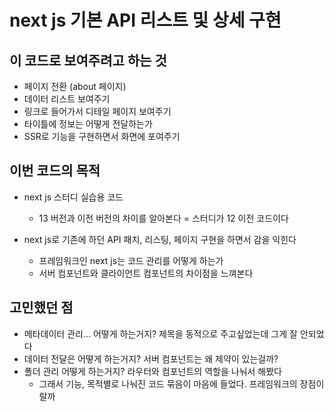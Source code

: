 # next js 기본 API 리스트 및 상세 구현

## 이 코드로 보여주려고 하는 것
- 페이지 전환 (about 페이지)
- 데이터 리스트 보여주기
- 링크로 들어가서 디테일 페이지 보여주기
- 타이틀에 정보는 어떻게 전달하는가
- SSR로 기능을 구현하면서 화면에 포여주기

## 이번 코드의 목적

- next js 스터디 실습용 코드
  - 13 버전과 이전 버전의 차이를 알아본다 = 스터디가 12 이전 코드이다
  
- next js로 기존에 하던 API 패치, 리스팅, 페이지 구현을 하면서 감을 익힌다
  - 프레임워크인 next js는 코드 관리를 어떻게 하는가
  - 서버 컴포넌트와 클라이언트 컴포넌트의 차이점을 느껴본다

## 고민했던 점

- 메타데이터 관리... 어떻게 하는거지? 제목을 동적으로 주고싶었는데 그게 잘 안되었다
- 데이터 전달은 어떻게 하는거지? 서버 컴포넌트는 왜 제약이 있는걸까?
- 폴더 관리 어떻게 하는거지? 라우터와 컴포넌트의 역할을 나눠서 해봤다
  - 그래서 기능, 목적별로 나눠진 코드 묶음이 마음에 들었다. 프레임워크의 장점이랄까
